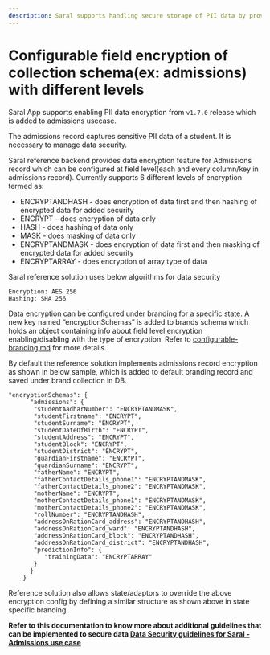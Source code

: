 ```yaml
---
description: Saral supports handling secure storage of PII data by providing configurable field encryption of PII schema with different data security levels like encryption, encryption+masking, encryption+hashing.
---
```


# Configurable field encryption of collection schema(ex: admissions) with different levels

Saral App supports enabling PII data encryption from `v1.7.0` release which is added to admissions usecase.

The admissions record captures sensitive PII data of a student. It is necessary to manage data security.

Saral reference backend provides data encryption feature for Admissions record which can be configured at field level(each and every column/key in admissions record). 
Currently supports 6 different levels of encryption termed as:
* ENCRYPTANDHASH - does encryption of data first and then hashing of encrypted data for added security
* ENCRYPT - does encryption of data only
* HASH - does hashing of data only
* MASK - does masking of data only
* ENCRYPTANDMASK - does encryption of data first and then masking of encrypted data for added security
* ENCRYPTARRAY - does encryption of array type of data

Saral reference solution uses below algorithms for data security
```
Encryption: AES 256
Hashing: SHA 256
```

Data encryption can be configured under branding for a specific state. A new key named “encryptionSchemas” is added to brands schema which holds an object containing info about field level encryption enabling/disabling with the type of encryption. Refer to [configurable-branding.md](./configurable-branding.md) for more details.

By default the reference solution implements admissions record encryption as shown in below sample, which is added to default branding record and saved under brand collection in DB.

```
"encryptionSchemas": {
      "admissions": {
       "studentAadharNumber": "ENCRYPTANDMASK",
       "studentFirstname": "ENCRYPT",
       "studentSurname": "ENCRYPT",
       "studentDateOfBirth": "ENCRYPT",
       "studentAddress": "ENCRYPT",
       "studentBlock": "ENCRYPT",
       "studentDistrict": "ENCRYPT",
       "guardianFirstname": "ENCRYPT",
       "guardianSurname": "ENCRYPT",
       "fatherName": "ENCRYPT",
       "fatherContactDetails_phone1": "ENCRYPTANDMASK",
       "fatherContactDetails_phone2": "ENCRYPTANDMASK",
       "motherName": "ENCRYPT",
       "motherContactDetails_phone1": "ENCRYPTANDMASK",
       "motherContactDetails_phone2": "ENCRYPTANDMASK",
       "rollNumber": "ENCRYPTANDHASH",
       "addressOnRationCard_address": "ENCRYPTANDHASH",
       "addressOnRationCard_ward": "ENCRYPTANDHASH",
       "addressOnRationCard_block": "ENCRYPTANDHASH",
       "addressOnRationCard_district": "ENCRYPTANDHASH",
       "predictionInfo": {
          "trainingData": "ENCRYPTARRAY"
       }
      }
    }
```
Reference solution also allows state/adaptors to override the above encryption config by defining a similar structure as shown above in state specific branding.

**Refer to this documentation to know more about additional guidelines that can be implemented to secure data [Data Security guidelines for Saral - Admissions use case](https://docs.google.com/document/d/1tH5B3bZF57YoVUDJhVb_ra7Xti7I_DENof0KClZJlRM/edit?usp=sharing)**
